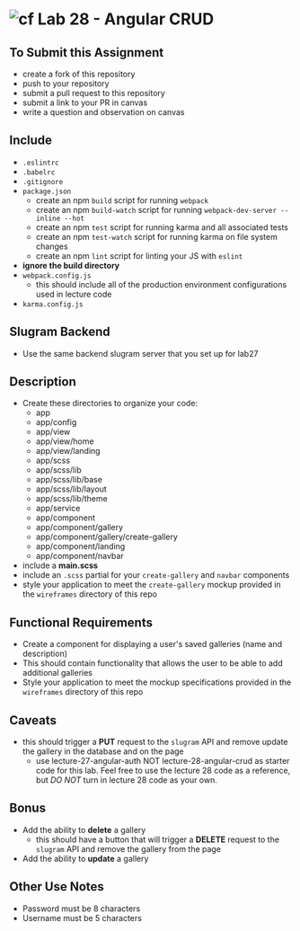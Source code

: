 ![cf](https://i.imgur.com/7v5ASc8.png) Lab 28 - Angular CRUD
======

## To Submit this Assignment
  * create a fork of this repository
  * push to your repository
  * submit a pull request to this repository
  * submit a link to your PR in canvas
  * write a question and observation on canvas

## Include
  * `.eslintrc`
  * `.babelrc`
  * `.gitignore`
  * `package.json`
    * create an npm `build` script for running `webpack`
    * create an npm `build-watch` script for running `webpack-dev-server --inline --hot`
    * create an npm `test` script for running karma and all associated tests
    * create an npm `test-watch` script for running karma on file system changes
    * create an npm `lint` script for linting your JS with `eslint`
  * **ignore the build directory**
  * `webpack.config.js`
    * this should include all of the production environment configurations used in lecture code
  * `karma.config.js`

## Slugram Backend
  * Use the same backend slugram server that you set up for lab27

## Description
  * Create these directories to organize your code:
    * app
    * app/config
    * app/view
    * app/view/home
    * app/view/landing
    * app/scss
    * app/scss/lib
    * app/scss/lib/base
    * app/scss/lib/layout
    * app/scss/lib/theme
    * app/service
    * app/component
    * app/component/gallery
    * app/component/gallery/create-gallery
    * app/component/landing
    * app/component/navbar
  * include a **main.scss**
  * include an `.scss` partial for your `create-gallery` and `navbar` components
  * style your application to meet the `create-gallery` mockup provided in the `wireframes` directory of this repo

## Functional Requirements
  * Create a component for displaying a user's
  saved galleries (name and description)
  * This should contain functionality that allows the user to be able to add additional galleries
  * Style your application to meet the mockup specifications provided in the `wireframes` directory of this repo

## Caveats
* this should trigger a **PUT** request to the `slugram` API and remove update the gallery in the database and on the page
  * use lecture-27-angular-auth NOT lecture-28-angular-crud as starter code for this lab. Feel free to use the lecture 28 code as a reference, but *DO NOT* turn in lecture 28 code as your own.

## Bonus
* Add the ability to **delete** a gallery
  * this should have a button that will trigger a **DELETE** request to the `slugram` API and remove the gallery from the page
* Add the ability to **update** a gallery

## Other Use Notes
* Password must be 8 characters
* Username must be 5 characters
